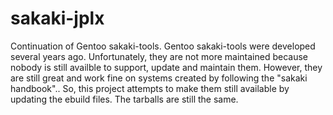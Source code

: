 # sakaki-jplx
Continuation of Gentoo sakaki-tools.
Gentoo sakaki-tools were developed several years ago. Unfortunately, they are not more maintained because nobody is still availble to support, update and maintain them. However, they are still great and work fine on systems created by following the "sakaki handbook".. So, this project attempts to make them still available by updating the ebuild files. The tarballs are still the same.
